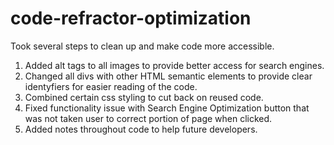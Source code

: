 # code-refractor-optimization

Took several steps to clean up and make code more accessible.

1. Added alt tags to all images to provide better access for search engines.
2. Changed all divs with other HTML semantic elements to provide clear identyfiers for easier reading of the code.
3. Combined certain css styling to cut back on reused code.
4. Fixed functionality issue with Search Engine Optimization button that was not taken user to correct portion of page when clicked.
5. Added notes throughout code to help future developers.
